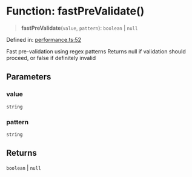 # Function: fastPreValidate()

> **fastPreValidate**(`value`, `pattern`): `boolean` \| `null`

Defined in: [performance.ts:52](https://github.com/Nick2bad4u/dnsValidator/blob/main/src/performance.ts#L52)

Fast pre-validation using regex patterns
Returns null if validation should proceed, or false if definitely invalid

## Parameters

### value

`string`

### pattern

`string`

## Returns

`boolean` \| `null`
